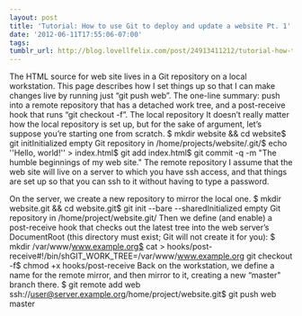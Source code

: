 ```yaml
---
layout: post
title: 'Tutorial: How to use Git to deploy and update a website Pt. 1'
date: '2012-06-11T17:55:06-07:00'
tags: 
tumblr_url: http://blog.lovellfelix.com/post/24913411212/tutorial-how-to-use-git-to-deploy-and-update-a-website
---
```

The HTML source for web site lives in a Git repository on a local workstation. This page describes how I set things up so that I can make changes live by running just “git push web”.
The one-line summary: push into a remote repository that has a detached work tree, and a post-receive hook that runs “git checkout -f”.
The local repository
It doesn’t really matter how the local repository is set up, but for the sake of argument, let’s suppose you’re starting one from scratch.
$ mkdir website && cd website$ git initInitialized empty Git repository in /home/projects/website/.git/$ echo ''Hello, world!'' > index.html$ git add index.html$ git commit -q -m "The humble beginnings of my web site."
The remote repository
I assume that the web site will live on a server to which you have ssh access, and that things are set up so that you can ssh to it without having to type a password.

On the server, we create a new repository to mirror the local one.
$ mkdir website.git && cd website.git$ git init --bare --sharedInitialized empty Git repository in /home/project/website.git/
Then we define (and enable) a post-receive hook that checks out the latest tree into the web server’s DocumentRoot (this directory must exist; Git will not create it for you):
$ mkdir /var/www/www.example.org$ cat > hooks/post-receive#!/bin/shGIT_WORK_TREE=/var/www/www.example.org git checkout -f$ chmod +x hooks/post-receive
Back on the workstation, we define a name for the remote mirror, and then mirror to it, creating a new “master" branch there.
$ git remote add web ssh://user@server.example.org/home/project/website.git$ git push web master
